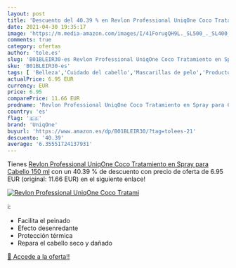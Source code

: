 ```yaml
---
layout: post
title: 'Descuento del 40.39 % en Revlon Professional UniqOne Coco Tratami'
date: 2021-04-30 19:35:17
image: 'https://m.media-amazon.com/images/I/41ForugQH9L._SL500_._SL400_.jpg'
comments: true
category: ofertas
author: 'tole.es'
slug: 'B01BLEIR30-es Revlon Professional UniqOne Coco Tratamiento en Spray para...'
sku: 'B01BLEIR30-es'
tags: [ 'Belleza','Cuidado del cabello','Mascarillas de pelo','Productos para el cuidado del cabello','revlon','uniqone', ]
actualPrice: 6.95 EUR
currency: EUR
price: 6.95
comparePrice: 11.66 EUR
prodname: 'Revlon Professional UniqOne Coco Tratamiento en Spray para Cabello 150 ml'
country: 'es'
flag: '🇪🇸'
brand: 'UniqOne'
buyurl: 'https://www.amazon.es/dp/B01BLEIR30/?tag=tolees-21'
descuento: '40.39'
average: '6.35551724137931'
---
```


Tienes [Revlon Professional UniqOne Coco Tratamiento en Spray para Cabello 150 ml](https://www.amazon.es/dp/B01BLEIR30/?tag=tolees-21) con un 40.39 % de descuento con precio de oferta de 6.95 EUR (original: 11.66 EUR) en el siguiente enlace!

[![Revlon Professional UniqOne Coco Tratami](https://m.media-amazon.com/images/I/41ForugQH9L._SL500_._SL400_.jpg)](https://www.amazon.es/dp/B01BLEIR30/?tag=tolees-21)

ℹ️:

- Facilita el peinado
- Efecto desenredante
- Protección térmica
- Repara el cabello seco y dañado

[🛒 Accede a la oferta!!](https://www.amazon.es/dp/B01BLEIR30/?tag=tolees-21)
